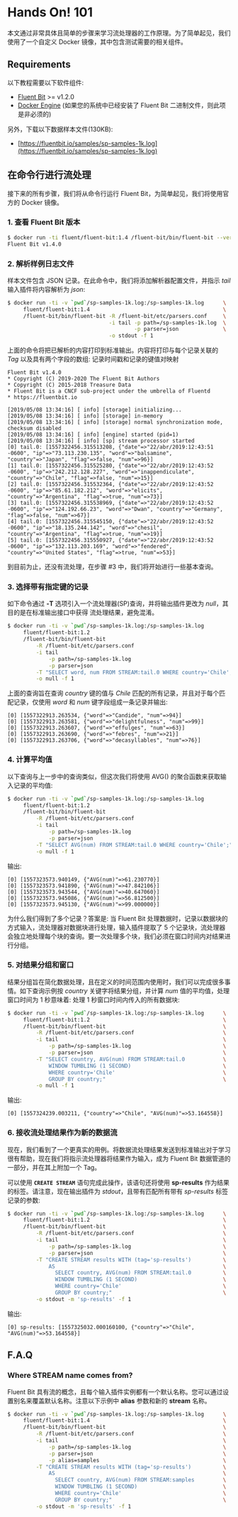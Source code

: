 # Hands On! 101

本文通过非常具体且简单的步骤来学习流处理器的工作原理。为了简单起见，我们使用了一个自定义 Docker 镜像，其中包含测试需要的相关组件。

## Requirements

以下教程需要以下软件组件:

* [Fluent Bit](https://fluentbit.io) &gt;= v1.2.0
* [Docker Engine](https://www.docker.com/products/docker-engine) \(如果您的系统中已经安装了 Fluent Bit 二进制文件，则此项是非必须的\)

另外，下载以下数据样本文件\(130KB\):

* [https://fluentbit.io/samples/sp-samples-1k.log](https://fluentbit.io/samples/sp-samples-1k.log)

## 在命令行进行流处理

接下来的所有步骤，我们将从命令行运行 Fluent Bit，为简单起见，我们将使用官方的 Docker 镜像。

### 1. 查看 Fluent Bit 版本 <a id="1-fluent-bit-version"></a>

```bash
$ docker run -ti fluent/fluent-bit:1.4 /fluent-bit/bin/fluent-bit --version
Fluent Bit v1.4.0
```

### 2. 解析样例日志文件 <a id="2-parse-sample-files"></a>

样本文件包含 JSON 记录。在此命令中，我们将添加解析器配置文件，并指示 _tail_ 输入插件将内容解析为 _json_:

```bash
$ docker run -ti -v `pwd`/sp-samples-1k.log:/sp-samples-1k.log      \
     fluent/fluent-bit:1.4                                          \
     /fluent-bit/bin/fluent-bit -R /fluent-bit/etc/parsers.conf     \
                                -i tail -p path=/sp-samples-1k.log  \
                                        -p parser=json              \
                                -o stdout -f 1
```

上面的命令将把已解析的内容打印到标准输出。内容将打印与每个记录关联的 _Tag_ 以及具有两个字段的数组: 记录时间戳和记录的键值对映射

```text
Fluent Bit v1.4.0
* Copyright (C) 2019-2020 The Fluent Bit Authors
* Copyright (C) 2015-2018 Treasure Data
* Fluent Bit is a CNCF sub-project under the umbrella of Fluentd
* https://fluentbit.io

[2019/05/08 13:34:16] [ info] [storage] initializing...
[2019/05/08 13:34:16] [ info] [storage] in-memory
[2019/05/08 13:34:16] [ info] [storage] normal synchronization mode, checksum disabled
[2019/05/08 13:34:16] [ info] [engine] started (pid=1)
[2019/05/08 13:34:16] [ info] [sp] stream processor started
[0] tail.0: [1557322456.315513208, {"date"=>"22/abr/2019:12:43:51 -0600", "ip"=>"73.113.230.135", "word"=>"balsamine", "country"=>"Japan", "flag"=>false, "num"=>96}]
[1] tail.0: [1557322456.315525280, {"date"=>"22/abr/2019:12:43:52 -0600", "ip"=>"242.212.128.227", "word"=>"inappendiculate", "country"=>"Chile", "flag"=>false, "num"=>15}]
[2] tail.0: [1557322456.315532364, {"date"=>"22/abr/2019:12:43:52 -0600", "ip"=>"85.61.182.212", "word"=>"elicits", "country"=>"Argentina", "flag"=>true, "num"=>73}]
[3] tail.0: [1557322456.315538969, {"date"=>"22/abr/2019:12:43:52 -0600", "ip"=>"124.192.66.23", "word"=>"Dwan", "country"=>"Germany", "flag"=>false, "num"=>67}]
[4] tail.0: [1557322456.315545150, {"date"=>"22/abr/2019:12:43:52 -0600", "ip"=>"18.135.244.142", "word"=>"chesil", "country"=>"Argentina", "flag"=>true, "num"=>19}]
[5] tail.0: [1557322456.315550927, {"date"=>"22/abr/2019:12:43:52 -0600", "ip"=>"132.113.203.169", "word"=>"fendered", "country"=>"United States", "flag"=>true, "num"=>53}]
```

到目前为止，还没有流处理，在步骤 \#3 中，我们将开始进行一些基本查询。

### 3. 选择带有指定键的记录 <a id="3-selecting-specific-record-keys"></a>

如下命令通过 **-T** 选项引入一个流处理器\(SP\)查询，并将输出插件更改为 _null_，其目的是在标准输出接口中获得 流处理结果，避免混淆。

```bash
$ docker run -ti -v `pwd`/sp-samples-1k.log:/sp-samples-1k.log           \
     fluent/fluent-bit:1.2                                               \
     /fluent-bit/bin/fluent-bit                                          \
         -R /fluent-bit/etc/parsers.conf                                 \
         -i tail                                                         \
             -p path=/sp-samples-1k.log                                  \
             -p parser=json                                              \
         -T "SELECT word, num FROM STREAM:tail.0 WHERE country='Chile';" \
         -o null -f 1
```

上面的查询旨在查询 _country_ 键的值与 _Chile_ 匹配的所有记录，并且对于每个匹配记录，仅使用 _word_ 和 _num_ 键字段组成一条记录并输出:

```text
[0] [1557322913.263534, {"word"=>"Candide", "num"=>94}]
[0] [1557322913.263581, {"word"=>"delightfulness", "num"=>99}]
[0] [1557322913.263607, {"word"=>"effulges", "num"=>63}]
[0] [1557322913.263690, {"word"=>"febres", "num"=>21}]
[0] [1557322913.263706, {"word"=>"decasyllables", "num"=>76}]
```

### 4. 计算平均值 <a id="4-calculate-average-value"></a>

以下查询与上一步中的查询类似，但这次我们将使用 AVG\(\) 的聚合函数来获取输入记录的平均值:

```bash
$ docker run -ti -v `pwd`/sp-samples-1k.log:/sp-samples-1k.log           \
     fluent/fluent-bit:1.2                                               \
     /fluent-bit/bin/fluent-bit                                          \
         -R /fluent-bit/etc/parsers.conf                                 \
         -i tail                                                         \
             -p path=/sp-samples-1k.log                                  \
             -p parser=json                                              \
         -T "SELECT AVG(num) FROM STREAM:tail.0 WHERE country='Chile';"  \
         -o null -f 1
```

输出:

```text
[0] [1557323573.940149, {"AVG(num)"=>61.230770}]
[0] [1557323573.941890, {"AVG(num)"=>47.842106}]
[0] [1557323573.943544, {"AVG(num)"=>40.647060}]
[0] [1557323573.945086, {"AVG(num)"=>56.812500}]
[0] [1557323573.945130, {"AVG(num)"=>99.000000}]
```

为什么我们得到了多个记录？答案是: 当 Fluent Bit 处理数据时，记录以数据块的方式输入，流处理器对数据块进行处理，输入插件提取了 5 个记录块，流处理器会独立地处理每个块的查询。要一次处理多个块，我们必须在窗口时间内对结果进行分组。

### 5. 对结果分组和窗口 <a id="5-grouping-results-and-window"></a>

结果分组旨在简化数据处理，且在定义的时间范围内使用时，我们可以完成很多事情。如下查询示例按 _country_ 关键字将结果分组，并计算 _num_ 值的平均值，处理窗口时间为 1 秒意味着: 处理 1 秒窗口时间内传入的所有数据块:

```bash
$ docker run -ti -v `pwd`/sp-samples-1k.log:/sp-samples-1k.log      \
     fluent/fluent-bit:1.2                                          \
     /fluent-bit/bin/fluent-bit                                     \
         -R /fluent-bit/etc/parsers.conf                            \
         -i tail                                                    \
             -p path=/sp-samples-1k.log                             \
             -p parser=json                                         \
         -T "SELECT country, AVG(num) FROM STREAM:tail.0            \
             WINDOW TUMBLING (1 SECOND)                             \
             WHERE country='Chile'                                  \
             GROUP BY country;"                                     \
         -o null -f 1
```

输出:

```text
[0] [1557324239.003211, {"country"=>"Chile", "AVG(num)"=>53.164558}]
```

### 6. 接收流处理结果作为新的数据流 <a id="6-ingest-stream-processor-results-as-new-stream-of-data"></a>

现在，我们看到了一个更真实的用例。将数据流处理结果发送到标准输出对于学习很有帮助，现在我们将指示流处理器将结果作为输入，成为 Fluent Bit 数据管道的一部分，并在其上附加一个 Tag。

可以使用 **`CREATE STREAM`** 语句完成此操作，该语句还将使用 **sp-results** 作为结果的标签。请注意，现在输出插件为 _stdout_，且带有匹配所有带有 _sp-results_ 标签记录的参数:

```bash
$ docker run -ti -v `pwd`/sp-samples-1k.log:/sp-samples-1k.log      \
     fluent/fluent-bit:1.2                                          \
     /fluent-bit/bin/fluent-bit                                     \
         -R /fluent-bit/etc/parsers.conf                            \
         -i tail                                                    \
             -p path=/sp-samples-1k.log                             \
             -p parser=json                                         \
         -T "CREATE STREAM results WITH (tag='sp-results')          \
             AS                                                     \
               SELECT country, AVG(num) FROM STREAM:tail.0          \
               WINDOW TUMBLING (1 SECOND)                           \
               WHERE country='Chile'                                \
               GROUP BY country;"                                   \
         -o stdout -m 'sp-results' -f 1
```

输出:

```text
[0] sp-results: [1557325032.000160100, {"country"=>"Chile", "AVG(num)"=>53.164558}]
```

## F.A.Q <a id="faq"></a>

### Where STREAM name comes from?

Fluent Bit 具有流的概念，且每个输入插件实例都有一个默认名称。您可以通过设置别名来覆盖默认名称。注意以下示例中 **alias** 参数和新的 **stream** 名称。

```bash
$ docker run -ti -v `pwd`/sp-samples-1k.log:/sp-samples-1k.log      \
     fluent/fluent-bit:1.4                                          \
     /fluent-bit/bin/fluent-bit                                     \
         -R /fluent-bit/etc/parsers.conf                            \
         -i tail                                                    \
             -p path=/sp-samples-1k.log                             \
             -p parser=json                                         \
             -p alias=samples                                       \
         -T "CREATE STREAM results WITH (tag='sp-results')          \
             AS                                                     \
               SELECT country, AVG(num) FROM STREAM:samples         \
               WINDOW TUMBLING (1 SECOND)                           \
               WHERE country='Chile'                                \
               GROUP BY country;"                                   \
         -o stdout -m 'sp-results' -f 1
```

